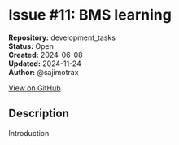 # Issue #11: BMS learning

**Repository:** development_tasks  
**Status:** Open  
**Created:** 2024-06-08  
**Updated:** 2024-11-24  
**Author:** @sajimotrax  

[View on GitHub](https://github.com/Simtestlab/development_tasks/issues/11)

## Description

Introduction